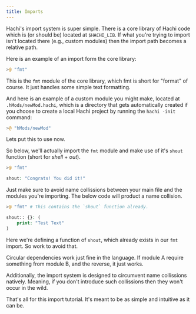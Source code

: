 ```yaml
---
title: Imports
---
```


Hachi's import system is super simple. There is a core library of Hachi code which is (or should be) located at `$HACHI_LIB`. If what you're trying to import isn't located there (e.g., custom modules) then the import path becomes a relative path.

Here is an example of an import form the core library:
```php
>@ "fmt"
```
This is the `fmt` module of the core library, which fmt is short for "format" of course. It just handles some simple text formatting. 

And here is an example of a custom module you might make, located at `.hMods/newMod.hachi`, which is a directory that gets automatically created if you choose to create a local Hachi project by running the `hachi -init` command:
```php
>@ "hMods/newMod"
```

Lets put this to use now.

So below, we'll actually import the `fmt` module and make use of it's `shout` function (short for *shell* + *out*).
```php
>@ "fmt"

shout: "Congrats! You did it!"
```

Just make sure to avoid name collissions between your main file and the modules you're importing. The below code will product a name collision.
```php
>@ "fmt" # This contains the `shout` function already.

shout:: {}: (
    print: "Test Text"
)
```
Here we're defining a function of `shout`, which already exists in our `fmt` import. So work to avoid that.

Circular dependencies work just fine in the language. If module A require something from module B, and the reverse, it just works.

Additionally, the import system is designed to circumvent name collissions natively. Meaning, if you don't introduce such collissions then they won't occur in the wild.

That's all for this import tutorial. It's meant to be as simple and intuitive as it can be.

